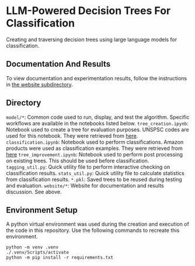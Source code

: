 # LLM-Powered Decision Trees For Classification

Creating and traversing decision trees using large language models for classification.

## Documentation And Results

To view documentation and experimentation results, follow the instructions in [the website subdirectory](./website/README.md).

## Directory

`model/*`: Common code used to run, display, and test the algorithm. Specific workflows are available in the notebooks listed below.
`tree_creation.ipynb`: Notebook used to create a tree for evaluation purposes. UNSPSC codes are used for this notebook. They were retrieved from [here](https://data.ok.gov/dataset/unspsc-codes).
`classification.ipynb`: Notebook used to perform classifications. Amazon products were used as classification examples. They were retrieved from [here](https://www.kaggle.com/datasets/asaniczka/amazon-products-dataset-2023-1-4m-products)
`tree_improvement.ipynb`: Notebook used to perform post processing on existing trees. This should be used before classification.
`tagging_util.py`: Quick utility file to perform interactive checking on classification results.
`stats_util.py`: Quick utility file to calculate statistics from classification results.
`*.pkl`: Saved trees to be reused during testing and evaluation.
`website/*`: Website for documentation and results discussion. See above.

## Environment Setup

A python virtual environment was used during the creation and execution of the code in this repository. Use the following commands to recreate this environment.

```
python -m venv .venv
./.venv/Scripts/activate
python -m pip install -r requirements.txt
```
